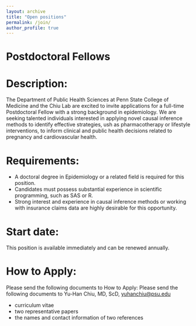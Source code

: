 ```yaml
---
layout: archive
title: "Open positions"
permalink: /join/
author_profile: true
---
```



Postdoctoral Fellows
======


Description: 
======
The Department of Public Health Sciences at Penn State College of Medicine and the Chiu Lab are excited to invite applications for a full-time Postdoctoral Fellow with a strong background in epidemiology. We are seeking talented individuals interested in applying novel causal inference methods to identify effective strategies, ush as pharmacotherapy or lifestyle interventions, to inform clinical and public health decisions related to pregnancy and cardiovascular health. 

Requirements: 
======
*	A doctoral degree in Epidemiology or a related field is required for this position.
*	Candidates must possess substantial experience in scientific programming, such as SAS or R. 
*	Strong interest and experience in causal inference methods or working with insurance claims data are highly desirable for this opportunity.

Start date:
======
This position is available immediately and can be renewed annually.

How to Apply: 
======
Please send the following documents to How to Apply: Please send the following documents to Yu-Han Chiu, MD, ScD, yuhanchiu@psu.edu
* curriculum vitae
*	two representative papers
*	the names and contact information of two references 
